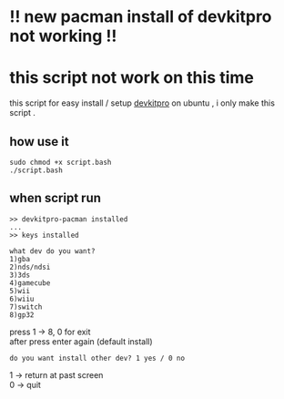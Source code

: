 # !! new pacman install of devkitpro not working !!
# this script not work on this time
this script for easy install / setup [devkitpro](https://devkitpro.org/) on ubuntu , i only make this script . 
## how use it
```
sudo chmod +x script.bash
./script.bash
```
## when script run


```
>> devkitpro-pacman installed
...
>> keys installed
```

```
what dev do you want?
1)gba
2)nds/ndsi
3)3ds
4)gamecube
5)wii
6)wiiu
7)switch
8)gp32
```
press 1 -> 8, 0 for exit<br>
after press enter again (default install) 
```
do you want install other dev? 1 yes / 0 no
```
1 -> return at past screen<br>
0 -> quit
